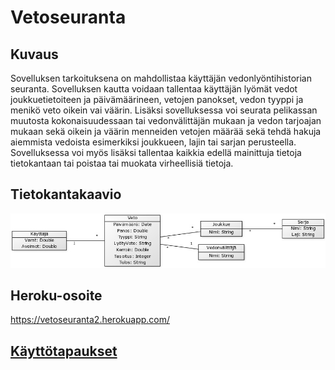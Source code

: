 # Vetoseuranta

## Kuvaus
Sovelluksen tarkoituksena on mahdollistaa käyttäjän vedonlyöntihistorian seuranta. Sovelluksen kautta voidaan tallentaa käyttäjän lyömät vedot joukkuetietoiteen ja päivämäärineen, vetojen panokset, vedon tyyppi ja menikö veto oikein vai väärin. Lisäksi sovelluksessa voi seurata pelikassan muutosta kokonaisuudessaan tai vedonvälittäjän mukaan ja vedon tarjoajan mukaan sekä oikein ja väärin menneiden vetojen määrää sekä tehdä hakuja aiemmista vedoista esimerkiksi joukkueen, lajin tai sarjan perusteella. Sovelluksessa voi myös lisäksi tallentaa kaikkia edellä mainittuja tietoja tietokantaan tai poistaa tai muokata virheellisiä tietoja.

## Tietokantakaavio
![alt text](https://github.com/jyrki26/Vetoseuranta2/blob/master/documentation/tietokantakaavio_1.jpg)

## Heroku-osoite
https://vetoseuranta2.herokuapp.com/

## [Käyttötapaukset](https://github.com/jyrki26/Vetoseuranta2/blob/master/documentation/k%C3%A4ytt%C3%B6tapaukset.docx)
